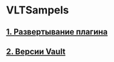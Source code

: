 # VLTSampels

## [1. Развертывание плагина](wiki/deploy-plugin)
## [2. Версии Vault](wiki/vault-versions)





